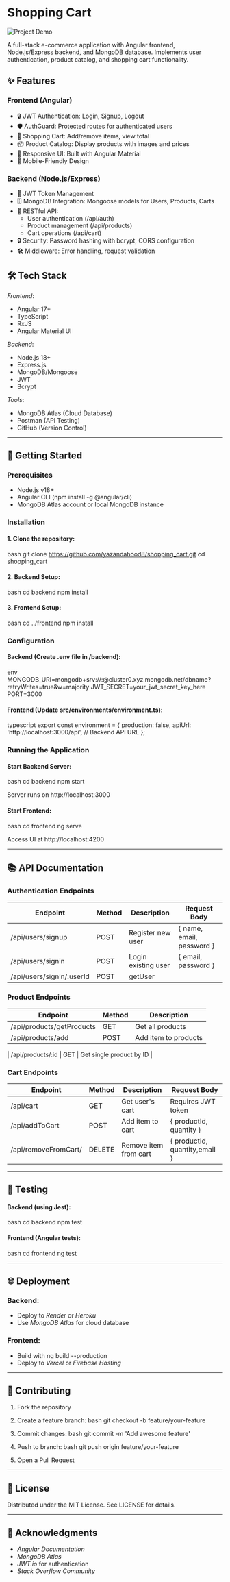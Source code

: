 # Shopping Cart

![Project Demo](https://github.com/yazandahood8/shopping_cart/blob/main/gif.gif)

A full-stack e-commerce application with Angular frontend, Node.js/Express backend, and MongoDB database. Implements user authentication, product catalog, and shopping cart functionality.

## ✨ Features

### Frontend (Angular)
- 🔒 JWT Authentication: Login, Signup, Logout
- 🛡 AuthGuard: Protected routes for authenticated users
- 🛒 Shopping Cart: Add/remove items, view total
- 📦 Product Catalog: Display products with images and prices
- 🚀 Responsive UI: Built with Angular Material
- 📱 Mobile-Friendly Design

### Backend (Node.js/Express)
- 🔑 JWT Token Management
- 🗄 MongoDB Integration: Mongoose models for Users, Products, Carts
- 📡 RESTful API:
  - User authentication (/api/auth)
  - Product management (/api/products)
  - Cart operations (/api/cart)
- 🔒 Security: Password hashing with bcrypt, CORS configuration
- 🛠 Middleware: Error handling, request validation

## 🛠 Tech Stack

*Frontend*:
- Angular 17+
- TypeScript
- RxJS
- Angular Material UI

*Backend*:
- Node.js 18+
- Express.js
- MongoDB/Mongoose
- JWT
- Bcrypt

*Tools*:
- MongoDB Atlas (Cloud Database)
- Postman (API Testing)
- GitHub (Version Control)

---

## 🚀 Getting Started

### Prerequisites
- Node.js v18+
- Angular CLI (npm install -g @angular/cli)
- MongoDB Atlas account or local MongoDB instance

### Installation

#### 1. Clone the repository:
bash
git clone https://github.com/yazandahood8/shopping_cart.git
cd shopping_cart


#### 2. Backend Setup:
bash
cd backend
npm install


#### 3. Frontend Setup:
bash
cd ../frontend
npm install


### Configuration

#### Backend (Create .env file in /backend):
env
MONGODB_URI=mongodb+srv://<username>:<password>@cluster0.xyz.mongodb.net/dbname?retryWrites=true&w=majority
JWT_SECRET=your_jwt_secret_key_here
PORT=3000


#### Frontend (Update src/environments/environment.ts):
typescript
export const environment = {
  production: false,
  apiUrl: 'http://localhost:3000/api', // Backend API URL
};


### Running the Application

#### Start Backend Server:
bash
cd backend
npm start

Server runs on http://localhost:3000

#### Start Frontend:
bash
cd frontend
ng serve

Access UI at http://localhost:4200

---

## 📚 API Documentation

### Authentication Endpoints
| Endpoint            | Method | Description              | Request Body                |
|---------------------|--------|--------------------------|-----------------------------|
| /api/users/signup | POST   | Register new user       | { name, email, password } |
| /api/users/signin  | POST   | Login existing user     | { email, password }       |
| /api/users/signin/:userId  | POST   | getUser     |       |


### Product Endpoints
| Endpoint         | Method | Description              |
|-----------------|--------|--------------------------|
| /api/products/getProducts | GET    | Get all products         |
| /api/products/add   | POST   | Add item to products        | { productId, quantity, image , price , quintity }  |

| /api/products/:id | GET  | Get single product by ID |

### Cart Endpoints
| Endpoint       | Method | Description              | Request Body               |
|---------------|--------|--------------------------|----------------------------|
| /api/cart   | GET    | Get user's cart         | Requires JWT token        |
| /api/addToCart   | POST   | Add item to cart        | { productId, quantity }  |
| /api/removeFromCart/| DELETE | Remove item from cart   | { productId, quantity,email }        |

---

## 🧪 Testing

#### Backend (using Jest):
bash
cd backend
npm test


#### Frontend (Angular tests):
bash
cd frontend
ng test


---

## 🌐 Deployment

### Backend:
- Deploy to *Render* or *Heroku*
- Use *MongoDB Atlas* for cloud database

### Frontend:
- Build with ng build --production
- Deploy to *Vercel* or *Firebase Hosting*

---

## 🤝 Contributing

1. Fork the repository
2. Create a feature branch:
bash
git checkout -b feature/your-feature

3. Commit changes:
bash
git commit -m 'Add awesome feature'

4. Push to branch:
bash
git push origin feature/your-feature

5. Open a Pull Request

---

## 📄 License
Distributed under the MIT License. See LICENSE for details.

---

## 🙏 Acknowledgments
- *Angular Documentation*
- *MongoDB Atlas*
- *JWT.io* for authentication
- *Stack Overflow Community*
